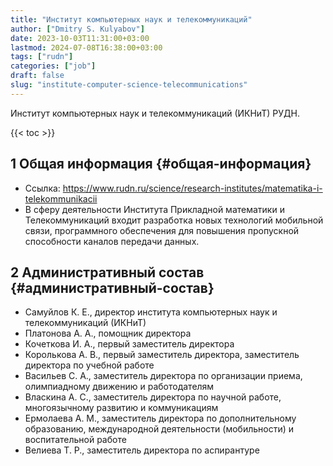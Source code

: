 ```yaml
---
title: "Институт компьютерных наук и телекоммуникаций"
author: ["Dmitry S. Kulyabov"]
date: 2023-10-03T11:31:00+03:00
lastmod: 2024-07-08T16:38:00+03:00
tags: ["rudn"]
categories: ["job"]
draft: false
slug: "institute-computer-science-telecommunications"
---
```


Институт компьютерных наук и телекоммуникаций (ИКНиТ) РУДН.

<!--more-->

{{< toc >}}


## <span class="section-num">1</span> Общая информация {#общая-информация}

-   Ссылка: <https://www.rudn.ru/science/research-institutes/matematika-i-telekommunikacii>
-   В сферу деятельности Института Прикладной математики и Телекоммуникаций входит разработка новых технологий мобильной связи, программного обеспечения для повышения пропускной способности каналов передачи данных.


## <span class="section-num">2</span> Административный состав {#административный-состав}

-   Самуйлов К. Е., директор института компьютерных наук и телекоммуникаций (ИКНиТ)
-   Платонова А. А., помощник директора
-   Кочеткова И. А., первый заместитель директора
-   Королькова А. В., первый заместитель директора, заместитель директора по учебной работе
-   Васильев С. А., заместитель директора по организации приема, олимпиадному движению и работодателям
-   Власкина А. С., заместитель директора по научной работе, многоязычному развитию и коммуникациям
-   Ермолаева А. М., заместитель директора по дополнительному образованию, международной деятельности (мобильности) и воспитательной работе
-   Велиева Т. Р., заместитель директора по аспирантуре
